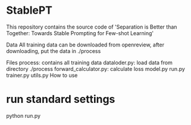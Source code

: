 # StablePT
This repository contains the source code of 'Separation is Better than Together: Towards Stable Prompting for Few-shot Learning'

Data
All training data can be downloaded from openreview, after downloading, put the data in ./process

Files
process: contains all training data
dataloder.py: load data from directory ./process
forward_calculator.py: calculate loss
model.py
run.py
trainer.py
utils.py
How to use
# run standard settings
python run.py
